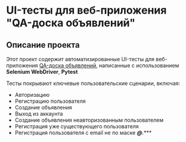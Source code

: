 # UI-тесты для веб-приложения "QA-доска объявлений"

## Описание проекта

Этот проект содержит автоматизированные UI-тесты для веб-приложения [QA-доска объявлений](https://qa-desk.stand.praktikum-services.ru/), написанные с использованием **Selenium WebDriver**, **Pytest**

Тесты покрывают ключевые пользовательские сценарии, включая:
- Авторизацию
- Регистрацию пользователя
- Создание объявления
- Выход из аккаунта
- Создание объявления неавторизованным пользователем 
- Регистрация уже существующего пользователя
- Регистрация пользователя c email не по маске  *******@*******.***